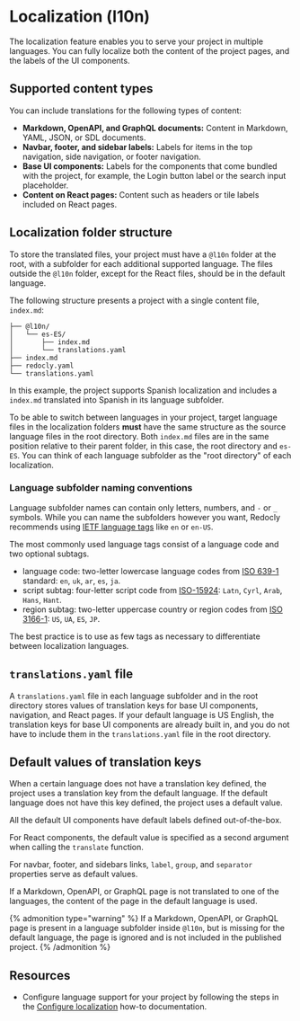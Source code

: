 # Localization (l10n)

The localization feature enables you to serve your project in multiple languages.
You can fully localize both the content of the project pages, and the labels of the UI components.

## Supported content types

You can include translations for the following types of content:

- **Markdown, OpenAPI, and GraphQL documents:** Content in Markdown, YAML, JSON, or SDL documents.
- **Navbar, footer, and sidebar labels:** Labels for items in the top navigation, side navigation, or footer navigation.
- **Base UI components:** Labels for the components that come bundled with the project, for example, the Login button label or the search input placeholder.
- **Content on React pages:** Content such as headers or tile labels included on React pages.

## Localization folder structure

To store the translated files, your project must have a `@l10n` folder at the root, with a subfolder for each additional supported language.
The files outside the `@l10n` folder, except for the React files, should be in the default language.

The following structure presents a project with a single content file, `index.md`:

```treeview
├── @l10n/
│   └── es-ES/
│       ├── index.md
│       └── translations.yaml
├── index.md
├── redocly.yaml
└── translations.yaml
```

In this example, the project supports Spanish localization and includes a `index.md` translated into Spanish in its language subfolder.

To be able to switch between languages in your project, target language files in the localization folders **must** have the same structure as the source language files in the root directory.
Both `index.md` files are in the same position relative to their parent folder, in this case, the root directory and `es-ES`.
You can think of each language subfolder as the "root directory" of each localization.

### Language subfolder naming conventions

Language subfolder names can contain only letters, numbers, and `-` or `_` symbols.
While you can name the subfolders however you want, Redocly recommends using
[IETF language tags](https://www.rfc-editor.org/rfc/rfc5646.html) like `en` or `en-US`.

The most commonly used language tags consist of a language code and two optional subtags.

* language code: two-letter lowercase language codes from [ISO 639-1](https://www.loc.gov/standards/iso639-2/php/English_list.php) standard: `en`, `uk`, `ar`, `es`, `ja`.
* script subtag: four-letter script code from [ISO-15924](https://www.unicode.org/iso15924/codelists.html): `Latn`, `Cyrl`, `Arab`, `Hans`, `Hant`.
* region subtag: two-letter uppercase country or region codes from [ISO 3166-1](https://www.iso.org/obp/ui/#search): `US`, `UA`, `ES`, `JP`.

The best practice is to use as few tags as necessary to differentiate between localization languages.

## `translations.yaml` file

A `translations.yaml` file in each language subfolder and in the root directory stores values of translation keys for base UI components, navigation, and React pages.
If your default language is US English, the translation keys for base UI components are already built in, and you do not have to include them in the `translations.yaml` file in the root directory.

## Default values of translation keys

When a certain language does not have a translation key defined, the project uses a translation key from the default language.
If the default language does not have this key defined, the project uses a default value.

All the default UI components have default labels defined out-of-the-box.

For React components, the default value is specified as a second argument when calling the `translate` function.

For navbar, footer, and sidebars links, `label`, `group`, and `separator` properties serve as default values.

If a Markdown, OpenAPI, or GraphQL page is not translated to one of the languages, the content of the page in the default language is used.

{% admonition type="warning" %}
If a Markdown, OpenAPI, or GraphQL page is present in a language subfolder inside  `@l10n`, but is missing for the default language, the page is ignored and is not included in the published project.
{% /admonition %}


## Resources

* Configure language support for your project by following the steps in the [Configure localization](../../author/how-to/config-l10n/index.md) how-to documentation.
